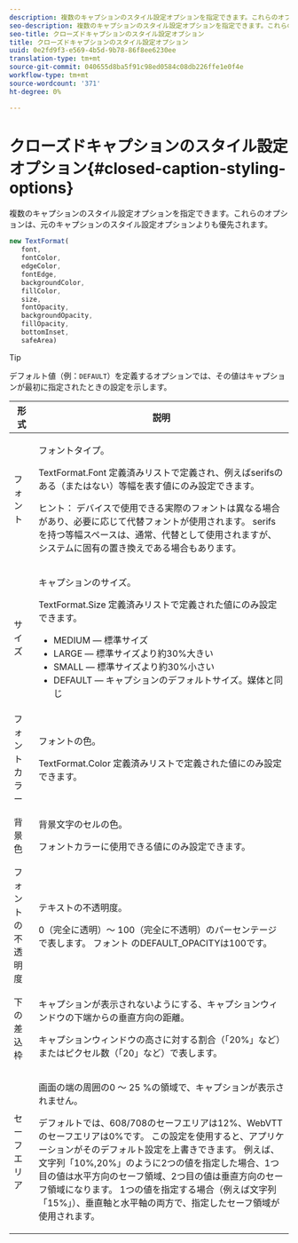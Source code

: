 ```yaml
---
description: 複数のキャプションのスタイル設定オプションを指定できます。これらのオプションは、元のキャプションのスタイル設定オプションよりも優先されます。
seo-description: 複数のキャプションのスタイル設定オプションを指定できます。これらのオプションは、元のキャプションのスタイル設定オプションよりも優先されます。
seo-title: クローズドキャプションのスタイル設定オプション
title: クローズドキャプションのスタイル設定オプション
uuid: 0e2fd9f3-e569-4b5d-9b78-86f8ee6230ee
translation-type: tm+mt
source-git-commit: 040655d8ba5f91c98ed0584c08db226ffe1e0f4e
workflow-type: tm+mt
source-wordcount: '371'
ht-degree: 0%

---
```



# クローズドキャプションのスタイル設定オプション{#closed-caption-styling-options}

複数のキャプションのスタイル設定オプションを指定できます。これらのオプションは、元のキャプションのスタイル設定オプションよりも優先されます。

```js
new TextFormat( 
   font,  
   fontColor,  
   edgeColor,  
   fontEdge,  
   backgroundColor,  
   fillColor,  
   size,  
   fontOpacity,  
   backgroundOpacity,  
   fillOpacity, 
   bottomInset, 
   safeArea) 
```

>[!TIP]
>
>デフォルト値（例：`DEFAULT`）を定義するオプションでは、その値はキャプションが最初に指定されたときの設定を示します。

<table frame="all" colsep="1" rowsep="1" id="table_87205DEFEE384AF4AF83952B15E18A42"> 
 <thead> 
  <tr rowsep="1"> 
   <th colname="1" class="entry"> 形式 </th> 
   <th colname="2" class="entry"> 説明 </th> 
  </tr> 
 </thead>
 <tbody> 
  <tr rowsep="1"> 
   <td colname="1"> フォント </td> 
   <td colname="2"> <p>フォントタイプ。 </p> <p><span class="codeph"> TextFormat.Font </span>定義済みリストで定義され、例えばserifsのある（またはない）等幅を表す値にのみ設定できます。 </p> <p>ヒント： デバイスで使用できる実際のフォントは異なる場合があり、必要に応じて代替フォントが使用されます。 serifsを持つ等幅スペースは、通常、代替として使用されますが、システムに固有の置き換えである場合もあります。 </p> </td> 
  </tr> 
  <tr rowsep="1"> 
   <td colname="1"> サイズ </td> 
   <td colname="2"> <p>キャプションのサイズ。 </p> <p> <span class="codeph"> TextFormat.Size </span>定義済みリストで定義された値にのみ設定できます。 
     <ul compact="yes" id="ul_544BFC7A46474A74839477108F1AB1E9"> 
      <li id="li_A592ED46B8DF4D8FAD7AF3BD931A712B"> <span class="codeph"> MEDIUM  </span>  — 標準サイズ </li> 
      <li id="li_4F8CEDE54965430EB707DD3D5B2E3F87"> <span class="codeph"> LARGE  </span>  — 標準サイズより約30%大きい </li> 
      <li id="li_D78D823883F54D869118BAB58257E377"> <span class="codeph"> SMALL  </span>  — 標準サイズより約30%小さい </li> 
      <li id="li_9299C13408584A38835F8D91BD048083"> <span class="codeph"> DEFAULT  </span>  — キャプションのデフォルトサイズ。媒体と同じ </li> 
     </ul> </p> </td> 
  </tr> 
  <tr rowsep="1"> 
   <td colname="1"> フォントカラー </td> 
   <td colname="2"> <p>フォントの色。 </p> <p><span class="codeph"> TextFormat.Color </span>定義済みリストで定義された値にのみ設定できます。 </p> </td> 
  </tr> 
  <tr rowsep="1"> 
   <td colname="1"> 背景色 </td> 
   <td colname="2"> <p>背景文字のセルの色。 </p> <p>フォントカラーに使用できる値にのみ設定できます。 </p> </td> 
  </tr> 
  <tr rowsep="1"> 
   <td colname="1"> フォントの不透明度 </td> 
   <td colname="2"> <p>テキストの不透明度。 </p> <p>0（完全に透明）～ 100（完全に不透明）のパーセンテージで表します。 <span class="codeph"> フォント </span> のDEFAULT_OPACITYは100です。 </p> </td> 
  </tr> 
  <tr rowsep="1"> 
   <td colname="1"> 下の差込枠 </td> 
   <td colname="2"> <p>キャプションが表示されないようにする、キャプションウィンドウの下端からの垂直方向の距離。 </p> <p>キャプションウィンドウの高さに対する割合（「20%」など）またはピクセル数（「20」など）で表します。 </p> </td> 
  </tr> 
  <tr rowsep="1"> 
   <td colname="1"> セーフエリア </td> 
   <td colname="2"> <p>画面の端の周囲の0 ～ 25 %の領域で、キャプションが表示されません。 </p> <p>デフォルトでは、608/708のセーフエリアは12%、WebVTTのセーフエリアは0%です。 この設定を使用すると、アプリケーションがそのデフォルト設定を上書きできます。 例えば、文字列「10%,20%」のように2つの値を指定した場合、1つ目の値は水平方向のセーフ領域、2つ目の値は垂直方向のセーフ領域になります。 1つの値を指定する場合（例えば文字列「15%」）、垂直軸と水平軸の両方で、指定したセーフ領域が使用されます。 </p> </td> 
  </tr> 
 </tbody> 
</table>

